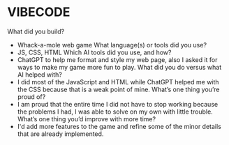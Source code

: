 # VIBECODE

What did you build? 
- Whack-a-mole web game
What language(s) or tools did you use?
- JS, CSS, HTML
Which AI tools did you use, and how?
- ChatGPT to help me format and style my web page, also I asked it for ways to make my game more fun to play.
What did you do versus what AI helped with?
- I did most of the JavaScript and HTML while ChatGPT helped me with the CSS because that is a weak point of mine.
What’s one thing you’re proud of?
- I am proud that the entire time I did not have to stop working because the problems I had, I was able to solve on my own with little trouble.
What’s one thing you’d improve with more time?
- I'd add more features to the game and refine some of the minor details that are already implemented.
